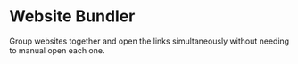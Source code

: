 # Website Bundler

Group websites together and open the links simultaneously without needing to manual open each one.
